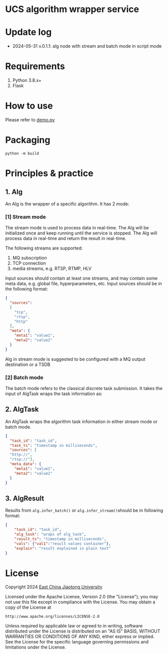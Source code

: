 # UCS algorithm wrapper service

# Update log
- 2024-05-31 v.0.1.1: alg node with stream and batch mode in script mode
 
# Requirements
1. Python 3.8.x+
2. Flask

# How to use
Please refer to [demo.py](test/demo.py)

# Packaging
```shell
python -m build
```

# Principles & practice

## 1. Alg
An Alg is the wrapper of a specific algorithm. It has 2 mode:

### [1] Stream mode
The stream mode is used to process data in real-time. The Alg will be initialized once and keep running until the service is stopped. The Alg will process data in real-time and return the result in real-time.

The following streams are supported:
1. MQ subscription
2. TCP connection
3. media streams, e.g. RTSP, RTMP, HLV

Input sources should contain at least one streams, and may contain some meta data, e.g. global file, hyperparameters, etc.
Input sources should be in the following format:
```json
{
  "sources":
  [
    "tcp",
    "rtsp",
    "http"
  ],
  "meta": {
    "meta1": "value1",
    "meta2": "value2"
  }
}
```

Alg in stream mode is suggested to be configured with a MQ output destination or a TSDB

### [2] Batch mode
The batch mode refers to the classical discrete task submission. It takes the input of AlgTask wraps the task information as:

## 2. AlgTask
An AlgTask wraps the algorithm task information in either stream mode or batch mode.
```json
{
  "task_id": "task_id",
  "task_ts": "timestamp in milliseconds",
  "sources": [
  "http://",
  "rtsp://"],
  "meta_data": {
    "meta1": "value1",
    "meta2": "value2"
  }
}
```

## 3. AlgResult  
Results from ```alg.infer_batch()```  or ```alg.infer_stream()```should be in following format:

```json
{
    "task_id": "task_id",
    "alg_task": "wraps of alg_task",
    "result_ts": "timestamp in milliseconds",
    "vals": {"val1":"result values container"},
    "explain": "result explained in plain text"
}
```
# License
Copyright 2024 [East China Jiaotong University](http://www.ecjtu.edu.cn)

Licensed under the Apache License, Version 2.0 (the "License");
you may not use this file except in compliance with the License.
You may obtain a copy of the License at

    http://www.apache.org/licenses/LICENSE-2.0

Unless required by applicable law or agreed to in writing, software
distributed under the License is distributed on an "AS IS" BASIS,
WITHOUT WARRANTIES OR CONDITIONS OF ANY KIND, either express or implied.
See the License for the specific language governing permissions and
limitations under the License.